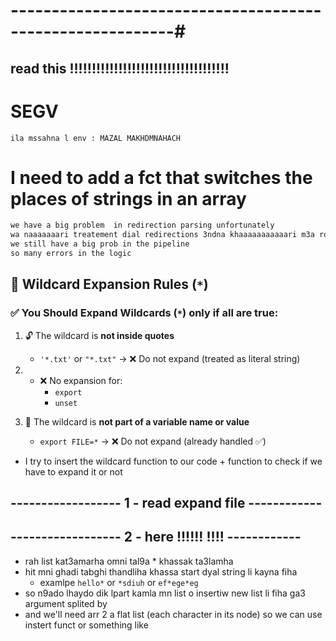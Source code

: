 # ----------------------------------------------------------#


## read this !!!!!!!!!!!!!!!!!!!!!!!!!!!!!!!!!!!!

# SEGV
    ila mssahna l env : MAZAL MAKHDMNAHACH

# I need to add a fct that switches the places of strings in an array

```bash
we have a big problem  in redirection parsing unfortunately 
wa naaaaaaari treatement dial redirections 3ndna khaaaaaaaaaaari m3a ro7o waaaaaaaaa3 
we still have a big prob in the pipeline 
so many errors in the logic
```


## 📌 Wildcard Expansion Rules (`*`)

### ✅ You Should Expand Wildcards (`*`) **only if all are true**:

1. 🔓 The wildcard is **not inside quotes**  
   - `'*.txt'` or `"*.txt"` → ❌ Do not expand (treated as literal string)

2. - ❌ No expansion for:  
     - `export`
     - `unset`

3. 🧬 The wildcard is **not part of a variable name or value**  
   - `export FILE=*` → ❌ Do not expand (already handled ✅)

- I try to insert the wildcard function to our code + function to check if we have to expand it or not

## ------------------ 1 - read expand file ------------

## ------------------ 2 - here !!!!!! !!!! ------------

   - rah list kat3amarha omni tal9a * khassak ta3lamha
   - hit mni ghadi tabghi thandliha khassa start dyal string li kayna fiha 
      - examlpe `hello*` or `*sdiuh` or `ef*ege*eg`
   - so n9ado lhaydo dik lpart kamla mn list o insertiw new list li fiha ga3 argument splited by ` `
   - and we'll need arr 2 a flat list (each character in its node) so we can use instert funct or something like